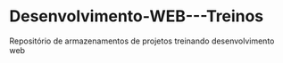 # Desenvolvimento-WEB---Treinos
Repositório de armazenamentos de projetos treinando desenvolvimento web
